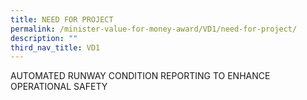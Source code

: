 ```yaml
---
title: NEED FOR PROJECT
permalink: /minister-value-for-money-award/VD1/need-for-project/
description: ""
third_nav_title: VD1
---
```

<p class="mb-0 text-center text-primary h1" >AUTOMATED RUNWAY CONDITION REPORTING TO ENHANCE OPERATIONAL SAFETY</p>